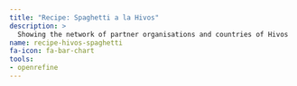 ```yaml
---
title: "Recipe: Spaghetti a la Hivos"
description: >
  Showing the network of partner organisations and countries of Hivos
name: recipe-hivos-spaghetti
fa-icon: fa-bar-chart
tools:
- openrefine
---
```


